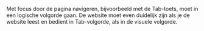 <!-- @license CC0-1.0 -->

Met focus door de pagina navigeren, bijvoorbeeld met de Tab-toets, moet in een logische volgorde gaan. De website moet even duidelijk zijn als je de website leest en bedient in Tab-volgorde, als in de visuele volgorde.
